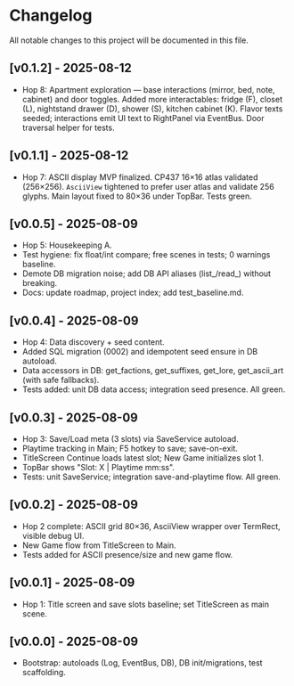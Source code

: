 # Changelog

All notable changes to this project will be documented in this file.

## [v0.1.2] - 2025-08-12
- Hop 8: Apartment exploration — base interactions (mirror, bed, note, cabinet) and door toggles. Added more interactables: fridge (F), closet (L), nightstand drawer (D), shower (S), kitchen cabinet (K). Flavor texts seeded; interactions emit UI text to RightPanel via EventBus. Door traversal helper for tests.

## [v0.1.1] - 2025-08-12
- Hop 7: ASCII display MVP finalized. CP437 16×16 atlas validated (256×256). `AsciiView` tightened to prefer user atlas and validate 256 glyphs. Main layout fixed to 80×36 under TopBar. Tests green.

## [v0.0.5] - 2025-08-09
- Hop 5: Housekeeping A.
- Test hygiene: fix float/int compare; free scenes in tests; 0 warnings baseline.
- Demote DB migration noise; add DB API aliases (list_/read_) without breaking.
- Docs: update roadmap, project index; add test_baseline.md.

## [v0.0.4] - 2025-08-09
- Hop 4: Data discovery + seed content.
- Added SQL migration (0002) and idempotent seed ensure in DB autoload.
- Data accessors in DB: get_factions, get_suffixes, get_lore, get_ascii_art (with safe fallbacks).
- Tests added: unit DB data access; integration seed presence. All green.

## [v0.0.3] - 2025-08-09
- Hop 3: Save/Load meta (3 slots) via SaveService autoload.
- Playtime tracking in Main; F5 hotkey to save; save-on-exit.
- TitleScreen Continue loads latest slot; New Game initializes slot 1.
- TopBar shows "Slot: X | Playtime mm:ss".
- Tests: unit SaveService; integration save-and-playtime flow. All green.

## [v0.0.2] - 2025-08-09
- Hop 2 complete: ASCII grid 80×36, AsciiView wrapper over TermRect, visible debug UI.
- New Game flow from TitleScreen to Main.
- Tests added for ASCII presence/size and new game flow.

## [v0.0.1] - 2025-08-09
- Hop 1: Title screen and save slots baseline; set TitleScreen as main scene.

## [v0.0.0] - 2025-08-09
- Bootstrap: autoloads (Log, EventBus, DB), DB init/migrations, test scaffolding.
